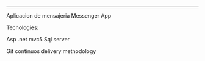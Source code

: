 


*************
Aplicacion de mensajeria
Messenger App

Tecnologies:

Asp .net mvc5
Sql server

Git continuos delivery methodology
